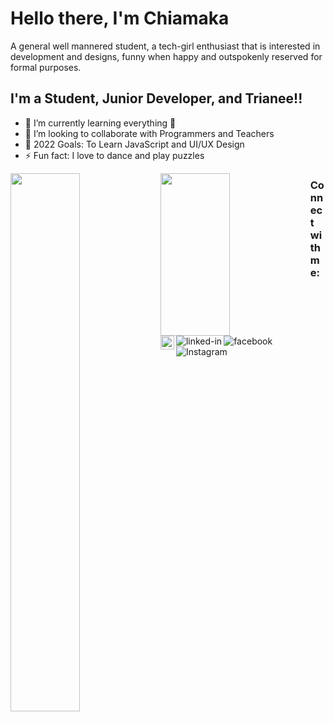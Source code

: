 # Hello there, I'm Chiamaka

A general well mannered student, a tech-girl enthusiast that is interested in development and designs, funny when happy and outspokenly reserved for formal purposes.


## I'm a Student, Junior Developer, and Trianee!!

- 🌱 I’m currently learning everything 🤣
- 👯 I’m looking to collaborate with Programmers and Teachers
- 🥅 2022 Goals: To Learn JavaScript and UI/UX Design
- ⚡ Fun fact: I love to dance and play puzzles

<img align="left" width="47%" src="https://github-readme-stats.vercel.app/api?username=Angie-code&theme=nightowl&show_icons=true" />
<img align="left" width="47%" height="260vh" src="https://github-readme-stats.vercel.app/api/top-langs/?username=Angie-code&theme=nightowl&show_icons=true" />

### Connect with me:

[<img align="left" alt="Angie-code|YouTube" width="22px" src="https://cdn:jsdelivr.net/npm/simple-icons@v3/icon/youtube.svg"/>](https://www.youtube.com/channel/UC0fN92usmX_CyFgTbGGvb-g)

[<img align="left" alt="linked-in" src="https://img.shields.io/badge/linkedin-%230077B5.svg?&style=for-the-badge&logo=linkedin&logoColor=white" />](https://www.linkedin.com/in/chiamaka-angela-okorie-9a190b173/)
[<img align="left" alt="facebook" src="https://img.shields.io/badge/facebook-%231877F2.svg?&style=for-the-badge&logo=facebook&logoColor=white" />](https://www.facebook.com/chiamaka.okorie.526/)
[<img align="left" alt="Instagram" src="https://img.shields.io/website?up_color=white&up_message=online&url=http://josephenoch.github.io/reactportfolio/" />](https://www.instagram.com/c_angelaokorie/)

